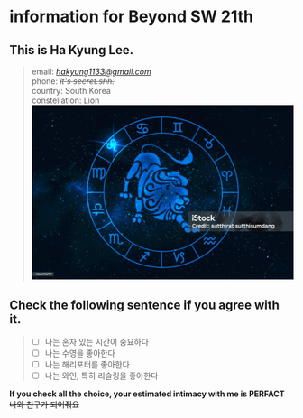# information for Beyond SW 21th
## This is Ha Kyung Lee.
> email: *hakyung1133@gmail.com*   
> phone: *~~it's secret.shh.~~*   
> country: South Korea   
> constellation: Lion
> ![lion_star](./lion_star.jpg)
## Check the following sentence if you agree with it.
> - [ ] 나는 혼자 있는 시간이 중요하다   
> - [ ] 나는 수영을 좋아한다   
> - [ ] 나는 해리포터를 좋아한다
> - [ ] 나는 와인, 특히 리슬링을 좋아한다
   
**If you check all the choice, your estimated intimacy with me is PERFACT**
~~나와 친구가 되어줘요~~
